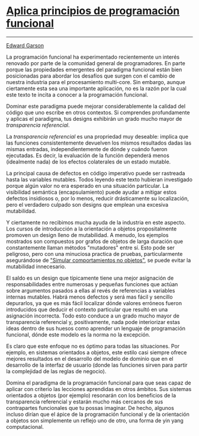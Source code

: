 # [Aplica principios de programación funcional](https://github.com/97-things/97-things-every-programmer-should-know/tree/master/en/thing_02)

---

[Edward Garson](https://github.com/egarson)

La programación funcional ha experimentado recientemente un interés renovado por parte de la comunidad general de
programadores. En parte porque las propiedades emergentes del paradigma funcional están bien posicionadas para abordar
los desafíos que surgen con el cambio de nuestra industria para el procesamiento multi-core. Sin embargo, aunque
ciertamente esta sea una importante aplicación, no es la razón por la cual este texto te incita a conocer a la
programación funcional.

Dominar este paradigma puede mejorar considerablemente la calidad del código que uno escribe en otros contextos. Si
comprendes profundamente y aplicas el paradigma, tus designs exhibirán un grado mucho mayor de _transparencia
referencial_.

La _transparencia referencial_ es una propriedad muy deseable: implica que las funciones consistentemente devuelven los
mismos resultados dadas las mismas entradas, independientemente de dónde y cuándo fueron ejecutadas. Es decir, la
evaluación de la función dependerá menos (idealmente nada) de los efectos colaterales de un estado mutable.

La principal causa de defectos en código imperativo puede ser rastreada hasta las variables mutables. Todos leyendo este
texto hubieran investigado porque algún valor no era esperado en una situación particular. La visibilidad semántica
(encapsulamiento) puede ayudar a mitigar estos defectos insidiosos o, por lo menos, reducir drásticamente su
localización, pero el verdadero culpado son designs que emplean una excesiva mutabilidad.

Y ciertamente no recibimos mucha ayuda de la industria en este aspecto. Los cursos de introducción a la orientación a
objetos propositalmente promoven un design lleno de mutabilidad. A menudo, los ejemplos mostrados son compuestos por
grafos de objetos de larga duración que constantemente llaman métodos "mutadores" entre sí. Esto pode ser peligroso,
pero con una minuciosa practica de pruebas, particularmente asegurándose de
["Simular comportamientos no objetos"](http://www.jmock.org/oopsla2004.pdf), se puede evitar la mutabilidad innecesario.

El saldo es un design que típicamente tiene una mejor asignación de responsabilidades entre numerosas y pequeñas
funciones que actúan sobre argumentos pasados a ellas al revés de referencias a variables internas mutables. Habrá menos
defectos y será mas fácil y sencillo depurarlos, ya que es más fácil localizar dónde valores erróneos fueron
introducidos que deducir el contexto particular que resultó en una asignación incorrecta. Todo esto conduce a un grado
mucho mayor de transparencia referencial y, positivamente, nada pode interiorizar estas ideas dentro de sus huesos como
aprender un lenguaje de programación funcional, dónde este modelo es la norma no la excepción.

Es claro que este enfoque no es óptimo para todas las situaciones. Por ejemplo, en sistemas orientados a objetos, este
estilo casi siempre ofrece mejores resultados en el desarrollo del modelo de dominio que en el desarrollo de la interfaz
de usuario (donde las funciones sirven para partir la complejidad de las reglas de negocio).

Domina el paradigma de la programación funcional para que seas capaz de aplicar con criterio las lecciones aprendidas en
otros ámbitos. Sus sistemas orientados a objetos (por ejemplo) resonarán con los beneficios de la transparencia
referencial y estarán mucho más cercanos de sus contrapartes funcionales que tu possas imaginar. De hecho, algunos
incluso dirían que el ápice de la programación funcional y de la orientación a objetos son simplemente un reflejo uno de
otro, una forma de yin yang computacional.
